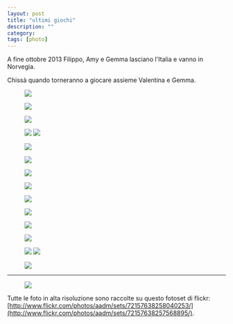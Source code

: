 ```yaml
---
layout: post
title: "ultimi giochi"
description: ""
category: 
tags: [photo]
---
```


A fine ottobre 2013 Filippo, Amy e Gemma lasciano l'Italia e vanno in Norvegia.

Chissà quando torneranno a giocare assieme Valentina e Gemma.

<figure><img src="/images/20131101_AA10759.NEF.jpg"></figure>

<figure><img src="/images/20131101_AA10710.NEF.jpg"></figure>

<figure><img src="/images/20131101_AA10734.NEF.jpg"></figure>

<figure class="half">
    <img src="/images/20131101_AA10735.NEF.jpg">
    <img src="/images/20131101_AA10737.NEF.jpg">
</figure>

<figure><img src="/images/20131101_AA10727.NEF.jpg"></figure>

<figure><img src="/images/20131101_AA10730.NEF.jpg"></figure>

<figure><img src="/images/20131101_AA10815.NEF.jpg"></figure>

<figure><img src="/images/20131101_AA10781.NEF.jpg"></figure>


<figure><img src="/images/20131101_AA10824.NEF.jpg"></figure>

<figure><img src="/images/20131101_AA10809.NEF.jpg"></figure>

<figure><img src="/images/20131101_AA10806.NEF.jpg"></figure>

<figure><img src="/images/20131101_AA10794.NEF.jpg"></figure>

<figure class="half">
    <img src="/images/20131101_AA10816.NEF.jpg">
    <img src="/images/20131101_AA10818.NEF.jpg">
</figure>

<figure><img src="/images/20131101_AA10839.NEF.jpg"></figure>

* * * 

<figure><img src="/images/20131101_AA10845.NEF.jpg"></figure>


Tutte le foto in alta risoluzione sono raccolte su questo fotoset di flickr: 
[http://www.flickr.com/photos/aadm/sets/72157638258040253/](http://www.flickr.com/photos/aadm/sets/72157638257568895/).
